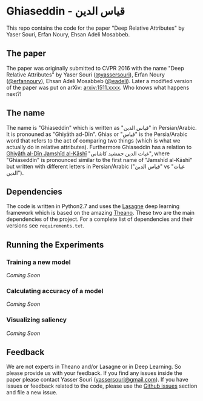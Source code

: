 # Ghiaseddin - قیاس الدین

This repo contains the code for the paper "Deep Relative Attributes" by Yaser Souri, Erfan Noury, Ehsan Adeli Mosabbeb.

## The paper

The paper was originally submitted to CVPR 2016 with the name "Deep Relative Attributes" by Yaser Souri ([@yassersouri](https://github.com/yassersouri)), Erfan Noury ([@erfannoury](https://github.com/erfannoury)), Ehsan Adeli Mosabbeb ([@eadeli](https://github.com/eadeli)).
Later a modified version of the paper was put on arXiv: [arxiv:1511.xxxx](http://arxiv.org/abs/1511.xxxx).
Who knows what happens next?!

## The name

The name is "Ghiaseddin" which is written as "قیاس الدین" in Persian/Arabic. It is pronouned as "Ghiyāth ad-Dīn". Ghias or "قیاس" is the Persia/Arabic word that refers to the act of comparing two things (which is what we actually do in relative attributes).
Furthermore Ghiaseddin has a relation to [Ghiyāth al-Dīn Jamshīd al-Kāshī](https://en.wikipedia.org/wiki/Jamsh%C4%ABd_al-K%C4%81sh%C4%AB) "غیاث الدین جمشید کاشانی", where "Ghiaseddin" is pronounced similar to the first name of "Jamshīd al-Kāshī" but written with different letters in Persian/Arabic ("قیاس الدین" vs "غیاث الدین").

## Dependencies

The code is written in Python2.7 and uses the [Lasagne](https://github.com/Lasagne/Lasagne) deep learning framework which is based on the amazing [Theano](https://github.com/Theano/Theano). These two are the main dependencies of the project. For a complete list of dependencies and their versions see `requirements.txt`.

## Running the Experiments

### Training a new model

_Coming Soon_

### Calculating accuracy of a model

_Coming Soon_

### Visualizing saliency

_Coming Soon_

## Feedback

We are not experts in Theano and/or Lasagne or in Deep Learning. So please provide us with your feedback. If you find any issues inside the paper please contact Yasser Souri (yassersouri@gmail.com). If you have issues or feedback related to the code, please use the [Github issues](https://github.com/yassersouri/Ghiaseddin/issues) section and file a new issue.
